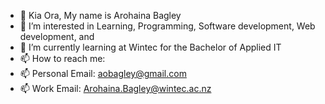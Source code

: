 - 👋 Kia Ora, My name is Arohaina Bagley
- 👀 I’m interested in Learning, Programming, Software development, Web development, and 
- 🌱 I’m currently learning at Wintec for the Bachelor of Applied IT
- 📫 How to reach me:
- 📫 Personal Email: aobagley@gmail.com
- 📫 Work Email: Arohaina.Bagley@wintec.ac.nz



